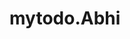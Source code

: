 # mytodo.Abhi
<!DOCTYPE html>
<html lang="en">
<head>
    <meta charset="UTF-8">
    <meta name="viewport" content="width=device-width, initial-scale=1.0">
    <title>Todo list </title>
    <style>
       .container {
            width:100%;
            min-height: 100vh;
            background:linear-gradient(135deg,#238283,#4e085f);
            padding: 10px;
        }
        .todo-list{
            width:100%;
            max-width: 100vh;
            background: #fff;
            margin:100px auto 20px;
            padding: 40px 30px 70px;
            border-radius: 10px;
        }
        ul {
  margin: 0;
  padding: 0;
}

/* Style the list items */
ul li {
  cursor: pointer;
  position: relative;
  padding: 12px 8px 12px 40px;
  list-style-type: none;
  background: #eee;
  font-size: 18px;
  transition: 0.2s;
  
  /* make the list items unselectable */
  -webkit-user-select: none;
  -moz-user-select: none;
  -ms-user-select: none;
  user-select: none;
}

/* Set all odd list items to a different color (zebra-stripes) */
ul li:nth-child(odd) {
  background: #d4ced3;
}

/* Darker background-color on hover */
ul li:hover {
    background:linear-gradient(135deg,#238283,#4e085f);
}

/* When clicked on, add a background color and strike out text */
ul li.checked {
  background: #edeef0;
  color: #121212;
  text-decoration: line-through;
}

/* Add a "checked" mark when clicked on */
ul li.checked::before {
  content: '';
  position: absolute;
  border-color: #fff;
  border-style: solid;
  border-width: 0 2px 2px 0;
  top: 10px;
  left: 16px;
  transform: rotate(45deg);
  height: 15px;
  width: 7px;
}

        .close {
        position: absolute;
        right: 0;
        top: 0;
        padding: 12px 16px 12px 16px;
}

        .close:hover {
         background-color: #f90516;
            color: white;
}
        
            .todo-list h2{
                color:#002765;
                display:inline;
                align-item:center;
                margin-bottom: 20px;
            }
            .todo-list h2 img{
                width:30px;
                margin-left:10px;
                
            }
            .row{
                display:flex;
                align-item:center;
                justify-content: space-between;
                background:#edeef0;
                border-radius:30px;
                padding-left:20px;

            }
            input{
                flex:1;
                border: none;
                outline:none;
                background: transparent;
                padding: 10px;
                font-weight:14px;

            }
            .button {
            display: inline-block;
            padding: 15px 25px;
            font-size: 25px;
            cursor: pointer;
           text-align: center;
             text-decoration: none;
             outline: none;
             color: #fff;
             background-color: #452ca8;
                border: none;
            border-radius: 15px;
             box-shadow: 0 9px #999;
}
            .button:hover {background-color: #452ca8}

            .button:active {
            background-color: #452ca8;
            box-shadow: 0 5px #666;
            transform: translateY(4px);
}
            
        
    </style>
    <link rel="stylesheet" href="abhi.css">


    
</head>
<body>
    <div class="container">
<div class="todo-list">
    <h2>To-Do list <img src="https://www.bing.com/ck/a?!&&p=028fe8c17e1ee13cJmltdHM9MTY4NzIxOTIwMCZpZ3VpZD0wYjY1YzcxOC1kMGFlLTZmNTAtMTY0ZC1kNTM3ZDFhODZlNGEmaW5zaWQ9NTU5Nw&ptn=3&hsh=3&fclid=0b65c718-d0ae-6f50-164d-d537d1a86e4a&u=a1L2ltYWdlcy9zZWFyY2g_cT1saXN0IGltYWdlJkZPUk09SVFGUkJBJmlkPTBFOTlFQzcyRUY3MTRGNzRDNzI3RjhERkEwQzk4NDRFMkQ3ODA4NDc&ntb=1"></h2>
 <div class ="row">
    <input type="text"  id="input-box" placeholder="add your text">
    <span onclick="newElement()"
        class=button>Add
    </span>
 </div>
</div>

<ul id="myUL">
    
</ul>
</div>
    <script>
        var myNodelist = document.getElementsByTagName("LI");
var i;
for (i = 0; i < myNodelist.length; i++) {
  var span = document.createElement("SPAN");
  var txt = document.createTextNode("\u00D7");
  span.className = "close";
  span.appendChild(txt);
  myNodelist[i].appendChild(span);
}

// Click on a close button to hide the current list item
var close = document.getElementsByClassName("close");
var i;
for (i = 0; i < close.length; i++) {
  close[i].onclick = function() {
    var div = this.parentElement;
    div.style.display = "none";
  }
}

// Add a "checked" symbol when clicking on a list item
var list = document.querySelector('ul');
list.addEventListener('click', function(ev) {
  if (ev.target.tagName === 'LI') {
    ev.target.classList.toggle('checked');
  }
}, false);
       
    function newElement() {
  var li = document.createElement("li");
  var inputValue = document.getElementById("input-box").value;
  var t = document.createTextNode(inputValue);
  li.appendChild(t);
  if (inputValue === '') {
    alert("You must write something!");
  } else {
    document.getElementById("myUL").appendChild(li);
  }
  document.getElementById("input-box").value = "";

  var span = document.createElement("SPAN");
  var txt = document.createTextNode("\u00D7");
  span.className = "close";
  span.appendChild(txt);
  li.appendChild(span);

  for (i = 0; i < close.length; i++) {
    close[i].onclick = function() {
      var div = this.parentElement;
      div.style.display = "none";
    }
  }
}
</script>
</body>
</html>
